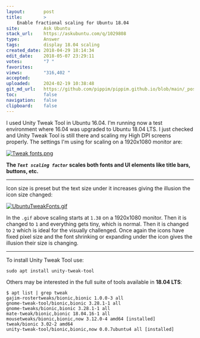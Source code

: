 ```yaml
---
layout:       post
title:        >
    Enable fractional scaling for Ubuntu 18.04
site:         Ask Ubuntu
stack_url:    https://askubuntu.com/q/1029808
type:         Answer
tags:         display 18.04 scaling
created_date: 2018-04-29 18:14:34
edit_date:    2018-05-07 23:29:11
votes:        "7 "
favorites:    
views:        "316,402 "
accepted:     
uploaded:     2024-02-19 10:38:48
git_md_url:   https://github.com/pippim/pippim.github.io/blob/main/_posts/2018/2018-04-29-Enable-fractional-scaling-for-Ubuntu-18.04.md
toc:          false
navigation:   false
clipboard:    false
---
```


I used Unity Tweak Tool in Ubuntu 16.04. I'm running now a test environment where 16.04 was upgraded to Ubuntu 18.04 LTS. I just checked and Unity Tweak Tool is still there and scaling my High DPI screens properly. The settings I'm using for scaling on a 1920x1080 monitor are:

[![Tweak fonts.png][1]][1]

**The *`Text scaling factor`* scales both fonts and UI elements like title bars, buttons, etc.**


----------

Icon size is preset but the text size under it increases giving the illusion the icon size changed:

[![UbuntuTweakFonts.gif][2]][2]

In the `.gif` above scaling starts at `1.38` on a 1920x1080 monitor. Then it is changed to `1` and everything gets tiny, which is normal. Then it is changed to `2` which is ideal for the visually challenged. Once again the icons have fixed pixel size and the font shrinking or expanding under the icon gives the illusion their size is changing.

----------


To install Unity Tweak Tool use:

``` 
sudo apt install unity-tweak-tool
```

Others may be interested in the full suite of tools available in **18.04 LTS**:

``` 
$ apt list | grep tweak
gajim-rostertweaks/bionic,bionic 1.0.0-3 all
gnome-tweak-tool/bionic,bionic 3.28.1-1 all
gnome-tweaks/bionic,bionic 3.28.1-1 all
mate-tweak/bionic,bionic 18.04.16-1 all
mousetweaks/bionic,bionic,now 3.12.0-4 amd64 [installed]
tweak/bionic 3.02-2 amd64
unity-tweak-tool/bionic,bionic,now 0.0.7ubuntu4 all [installed]
```


  [1]: https://i.stack.imgur.com/ebLJk.png
  [2]: https://i.stack.imgur.com/VujGV.gif
